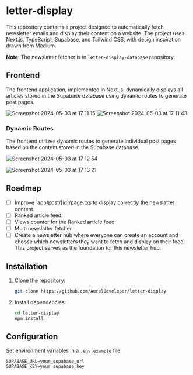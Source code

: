 # letter-display

This repository contains a project designed to automatically fetch newsletter emails and display their content on a website. The project uses Next.js, TypeScript, Supabase, and Tailwind CSS, with design inspiration drawn from Medium.

**Note**: The newslatter fetcher is in `letter-display-database` repository.

## Frontend

The frontend application, implemented in Next.js, dynamically displays all articles stored in the Supabase database using dynamic routes to generate post pages.

![Screenshot 2024-05-03 at 17 11 15](https://github.com/AurelDeveloper/letter-display/assets/150530607/e8a42b89-75db-48a6-a2ed-cb050ab8f7ce)
![Screenshot 2024-05-03 at 17 11 43](https://github.com/AurelDeveloper/letter-display/assets/150530607/0028952e-b81e-4b19-8f77-4f72387e831a)

### Dynamic Routes

The frontend utilizes dynamic routes to generate individual post pages based on the content stored in the Supabase database.

![Screenshot 2024-05-03 at 17 12 54](https://github.com/AurelDeveloper/letter-display/assets/150530607/6bfbe214-1f4c-4747-886d-e85eee04dfa0)

![Screenshot 2024-05-03 at 17 13 21](https://github.com/AurelDeveloper/letter-display/assets/150530607/923a92ae-182b-4af2-bec0-6153933f0e2f)

## Roadmap

- [ ] Improve `app/post/[id]/page.txs to display correctly the newslatter content.
- [ ] Ranked article feed.
- [ ] Views counter for the Ranked article feed.
- [ ] Multi newslatter fetcher.
- [ ] Create a newsletter hub where everyone can create an account and choose which newsletters they want to fetch and display on their feed. This project serves as the foundation for this newsletter hub.

## Installation

1. Clone the repository:

   ```bash
   git clone https://github.com/AurelDeveloper/letter-display
   ```

2. Install dependencies:

   ```bash
   cd letter-display
   npm install
   ```

## Configuration

Set environment variables in a `.env.example` file:

   ```plaintext
   SUPABASE_URL=your_supabase_url
   SUPABASE_KEY=your_supabase_key
   ```
